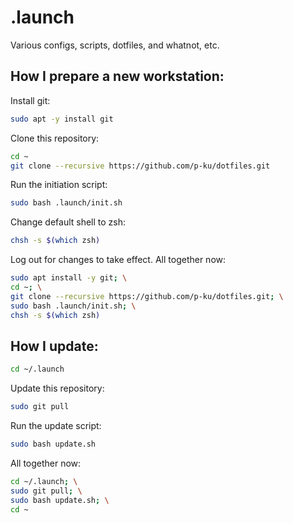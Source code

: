# .launch

Various configs, scripts, dotfiles, and whatnot, etc.

## How I prepare a new workstation:
Install git:
```bash
sudo apt -y install git
```
Clone this repository:
```bash
cd ~
git clone --recursive https://github.com/p-ku/dotfiles.git
```
Run the initiation script:
```bash
sudo bash .launch/init.sh
```
Change default shell to zsh:
```bash
chsh -s $(which zsh)
```
Log out for changes to take effect.
All together now:
```bash
sudo apt install -y git; \
cd ~; \
git clone --recursive https://github.com/p-ku/dotfiles.git; \
sudo bash .launch/init.sh; \
chsh -s $(which zsh)
```
## How I update:
```bash
cd ~/.launch
```
Update this repository:
```bash
sudo git pull
```
Run the update script:
```bash
sudo bash update.sh
```
All together now:
```bash
cd ~/.launch; \
sudo git pull; \
sudo bash update.sh; \
cd ~
```
